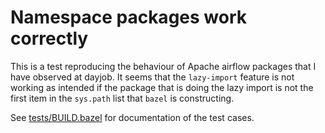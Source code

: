 # Namespace packages work correctly

This is a test reproducing the behaviour of Apache airflow packages that
I have observed at dayjob. It seems that the `lazy-import` feature is
not working as intended if the package that is doing the lazy import is
not the first item in the `sys.path` list that `bazel` is constructing.

See [tests/BUILD.bazel](./tests/BUILD.bazel) for documentation of the test cases.
